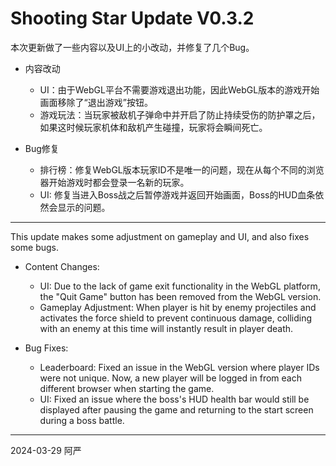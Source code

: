 # Shooting Star Update V0.3.2

本次更新做了一些内容以及UI上的小改动，并修复了几个Bug。

  - 内容改动
    - UI：由于WebGL平台不需要游戏退出功能，因此WebGL版本的游戏开始画面移除了“退出游戏”按钮。
    - 游戏玩法：当玩家被敌机子弹命中并开启了防止持续受伤的防护罩之后，如果这时候玩家机体和敌机产生碰撞，玩家将会瞬间死亡。
  
    
  - Bug修复
    - 排行榜：修复WebGL版本玩家ID不是唯一的问题，现在从每个不同的浏览器开始游戏时都会登录一名新的玩家。
    - UI: 修复当进入Boss战之后暂停游戏并返回开始画面，Boss的HUD血条依然会显示的问题。

---

This update makes some adjustment on gameplay and UI, and also fixes some bugs. 

  - Content Changes:
  
      - UI: Due to the lack of game exit functionality in the WebGL platform, the "Quit Game" button has been removed from the WebGL version.
      - Gameplay Adjustment: When player is hit by enemy projectiles and activates the force shield to prevent continuous damage, colliding with an enemy at this time will instantly result in player death.
  
  
  - Bug Fixes:
      - Leaderboard: Fixed an issue in the WebGL version where player IDs were not unique. Now, a new player will be logged in from each different browser when starting the game.
      - UI: Fixed an issue where the boss's HUD health bar would still be displayed after pausing the game and returning to the start screen during a boss battle.

---

2024-03-29 阿严